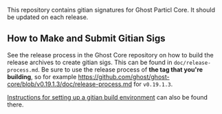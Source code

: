 This repository contains gitian signatures for Ghost Particl Core.
It should be updated on each release.

## How to Make and Submit Gitian Sigs

See the release process in the Ghost Core repository on how to build the
release archives to create gitian sigs. This can be found in
`doc/release-process.md`. Be sure to use the release process of **the tag that
you're building**, so for example https://github.com/ghost/ghost-core/blob/v0.19.1.3/doc/release-process.md for
`v0.19.1.3`.

[Instructions for setting up a gitian build environment](https://github.com/ghost-coin/ghost-core/blob/master/doc/gitian-building.md)
can also be found there.

